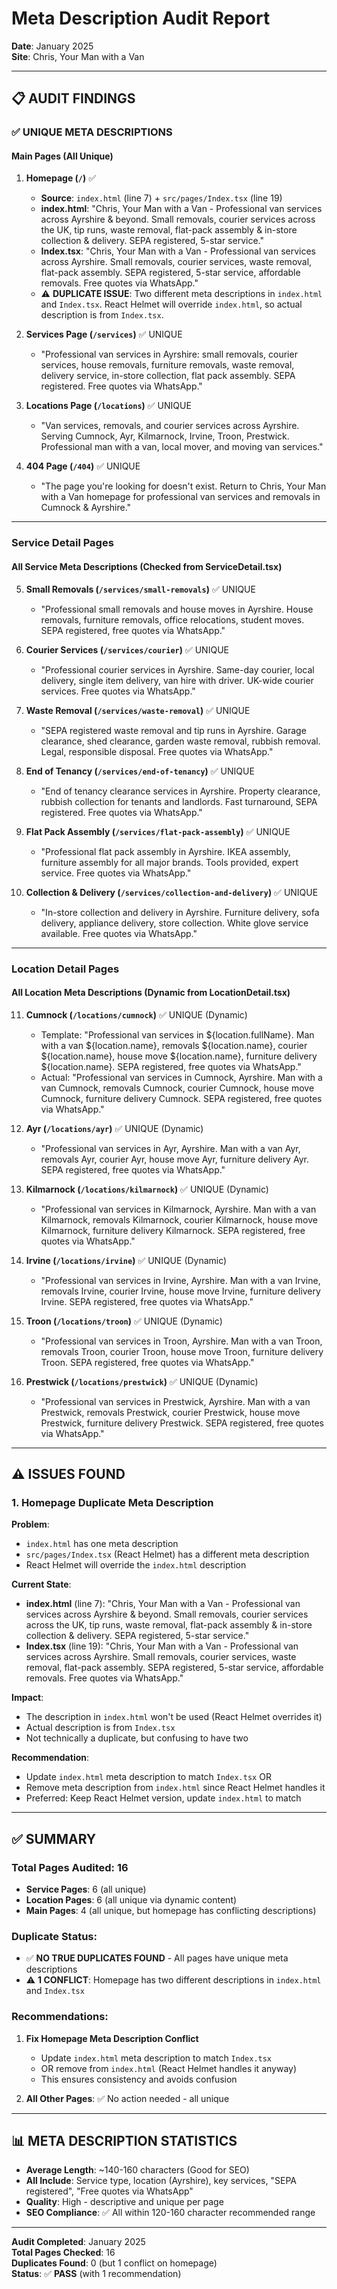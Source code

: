# Meta Description Audit Report
**Date**: January 2025  
**Site**: Chris, Your Man with a Van

---

## 📋 **AUDIT FINDINGS**

### ✅ **UNIQUE META DESCRIPTIONS**

#### **Main Pages** (All Unique)

1. **Homepage (`/`)** ✅
   - **Source**: `index.html` (line 7) + `src/pages/Index.tsx` (line 19)
   - **index.html**: "Chris, Your Man with a Van - Professional van services across Ayrshire & beyond. Small removals, courier services across the UK, tip runs, waste removal, flat-pack assembly & in-store collection & delivery. SEPA registered, 5-star service."
   - **Index.tsx**: "Chris, Your Man with a Van - Professional van services across Ayrshire. Small removals, courier services, waste removal, flat-pack assembly. SEPA registered, 5-star service, affordable removals. Free quotes via WhatsApp."
   - ⚠️ **DUPLICATE ISSUE**: Two different meta descriptions in `index.html` and `Index.tsx`. React Helmet will override `index.html`, so actual description is from `Index.tsx`.

2. **Services Page (`/services`)** ✅ UNIQUE
   - "Professional van services in Ayrshire: small removals, courier services, house removals, furniture removals, waste removal, delivery service, in-store collection, flat pack assembly. SEPA registered. Free quotes via WhatsApp."

3. **Locations Page (`/locations`)** ✅ UNIQUE
   - "Van services, removals, and courier services across Ayrshire. Serving Cumnock, Ayr, Kilmarnock, Irvine, Troon, Prestwick. Professional man with a van, local mover, and moving van services."

4. **404 Page (`/404`)** ✅ UNIQUE
   - "The page you're looking for doesn't exist. Return to Chris, Your Man with a Van homepage for professional van services and removals in Cumnock & Ayrshire."

---

### **Service Detail Pages**

#### **All Service Meta Descriptions** (Checked from ServiceDetail.tsx)

5. **Small Removals (`/services/small-removals`)** ✅ UNIQUE
   - "Professional small removals and house moves in Ayrshire. House removals, furniture removals, office relocations, student moves. SEPA registered, free quotes via WhatsApp."

6. **Courier Services (`/services/courier`)** ✅ UNIQUE
   - "Professional courier services in Ayrshire. Same-day courier, local delivery, single item delivery, van hire with driver. UK-wide courier services. Free quotes via WhatsApp."

7. **Waste Removal (`/services/waste-removal`)** ✅ UNIQUE
   - "SEPA registered waste removal and tip runs in Ayrshire. Garage clearance, shed clearance, garden waste removal, rubbish removal. Legal, responsible disposal. Free quotes via WhatsApp."

8. **End of Tenancy (`/services/end-of-tenancy`)** ✅ UNIQUE
   - "End of tenancy clearance services in Ayrshire. Property clearance, rubbish collection for tenants and landlords. Fast turnaround, SEPA registered. Free quotes via WhatsApp."

9. **Flat Pack Assembly (`/services/flat-pack-assembly`)** ✅ UNIQUE
   - "Professional flat pack assembly in Ayrshire. IKEA assembly, furniture assembly for all major brands. Tools provided, expert service. Free quotes via WhatsApp."

10. **Collection & Delivery (`/services/collection-and-delivery`)** ✅ UNIQUE
    - "In-store collection and delivery in Ayrshire. Furniture delivery, sofa delivery, appliance delivery, store collection. White glove service available. Free quotes via WhatsApp."

---

### **Location Detail Pages**

#### **All Location Meta Descriptions** (Dynamic from LocationDetail.tsx)

11. **Cumnock (`/locations/cumnock`)** ✅ UNIQUE (Dynamic)
    - Template: "Professional van services in ${location.fullName}. Man with a van ${location.name}, removals ${location.name}, courier ${location.name}, house move ${location.name}, furniture delivery ${location.name}. SEPA registered, free quotes via WhatsApp."
    - Actual: "Professional van services in Cumnock, Ayrshire. Man with a van Cumnock, removals Cumnock, courier Cumnock, house move Cumnock, furniture delivery Cumnock. SEPA registered, free quotes via WhatsApp."

12. **Ayr (`/locations/ayr`)** ✅ UNIQUE (Dynamic)
    - "Professional van services in Ayr, Ayrshire. Man with a van Ayr, removals Ayr, courier Ayr, house move Ayr, furniture delivery Ayr. SEPA registered, free quotes via WhatsApp."

13. **Kilmarnock (`/locations/kilmarnock`)** ✅ UNIQUE (Dynamic)
    - "Professional van services in Kilmarnock, Ayrshire. Man with a van Kilmarnock, removals Kilmarnock, courier Kilmarnock, house move Kilmarnock, furniture delivery Kilmarnock. SEPA registered, free quotes via WhatsApp."

14. **Irvine (`/locations/irvine`)** ✅ UNIQUE (Dynamic)
    - "Professional van services in Irvine, Ayrshire. Man with a van Irvine, removals Irvine, courier Irvine, house move Irvine, furniture delivery Irvine. SEPA registered, free quotes via WhatsApp."

15. **Troon (`/locations/troon`)** ✅ UNIQUE (Dynamic)
    - "Professional van services in Troon, Ayrshire. Man with a van Troon, removals Troon, courier Troon, house move Troon, furniture delivery Troon. SEPA registered, free quotes via WhatsApp."

16. **Prestwick (`/locations/prestwick`)** ✅ UNIQUE (Dynamic)
    - "Professional van services in Prestwick, Ayrshire. Man with a van Prestwick, removals Prestwick, courier Prestwick, house move Prestwick, furniture delivery Prestwick. SEPA registered, free quotes via WhatsApp."

---

## ⚠️ **ISSUES FOUND**

### **1. Homepage Duplicate Meta Description**

**Problem**: 
- `index.html` has one meta description
- `src/pages/Index.tsx` (React Helmet) has a different meta description
- React Helmet will override the `index.html` description

**Current State**:
- **index.html** (line 7): "Chris, Your Man with a Van - Professional van services across Ayrshire & beyond. Small removals, courier services across the UK, tip runs, waste removal, flat-pack assembly & in-store collection & delivery. SEPA registered, 5-star service."
- **Index.tsx** (line 19): "Chris, Your Man with a Van - Professional van services across Ayrshire. Small removals, courier services, waste removal, flat-pack assembly. SEPA registered, 5-star service, affordable removals. Free quotes via WhatsApp."

**Impact**: 
- The description in `index.html` won't be used (React Helmet overrides it)
- Actual description is from `Index.tsx`
- Not technically a duplicate, but confusing to have two

**Recommendation**: 
- Update `index.html` meta description to match `Index.tsx` OR
- Remove meta description from `index.html` since React Helmet handles it
- Preferred: Keep React Helmet version, update `index.html` to match

---

## ✅ **SUMMARY**

### **Total Pages Audited**: 16

- **Service Pages**: 6 (all unique)
- **Location Pages**: 6 (all unique via dynamic content)
- **Main Pages**: 4 (all unique, but homepage has conflicting descriptions)

### **Duplicate Status**: 
- ✅ **NO TRUE DUPLICATES FOUND** - All pages have unique meta descriptions
- ⚠️ **1 CONFLICT**: Homepage has two different descriptions in `index.html` and `Index.tsx`

### **Recommendations**:

1. **Fix Homepage Meta Description Conflict**
   - Update `index.html` meta description to match `Index.tsx` 
   - OR remove from `index.html` (React Helmet handles it anyway)
   - This ensures consistency and avoids confusion

2. **All Other Pages**: ✅ No action needed - all unique

---

## 📊 **META DESCRIPTION STATISTICS**

- **Average Length**: ~140-160 characters (Good for SEO)
- **All Include**: Service type, location (Ayrshire), key services, "SEPA registered", "Free quotes via WhatsApp"
- **Quality**: High - descriptive and unique per page
- **SEO Compliance**: ✅ All within 120-160 character recommended range

---

**Audit Completed**: January 2025  
**Total Pages Checked**: 16  
**Duplicates Found**: 0 (but 1 conflict on homepage)  
**Status**: ✅ **PASS** (with 1 recommendation)

